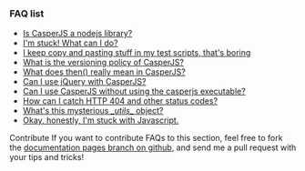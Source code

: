 ### FAQ list

- [Is CasperJS a nodejs library?](#faq-nodejs)
- [I'm stuck! What can I do?](#faq-help)
- [I keep copy and pasting stuff in my test scripts, that's boring](#faq-modularization)
- [What is the versioning policy of CasperJS?](#faq-versioning)
- [What does then() really mean in CasperJS?](#faq-steps)
- [Can I use jQuery with CasperJS?](#faq-jquery)
- [Can I use CasperJS without using the casperjs executable?](#faq-executable)
- [How can I catch HTTP 404 and other status codes?](#faq-httpstatuses)
- [What's this mysterious *\__utils__* object?](#faq-utils)
- [Okay, honestly, I'm stuck with Javascript.](#faq-javascript)

<span class="label label-info">Contribute</span> If you want to contribute FAQs
to this section, feel free to fork the [documentation pages branch on
github](https://github.com/n1k0/casperjs/tree/gh-pages), and send me a
pull request with your tips and tricks!
